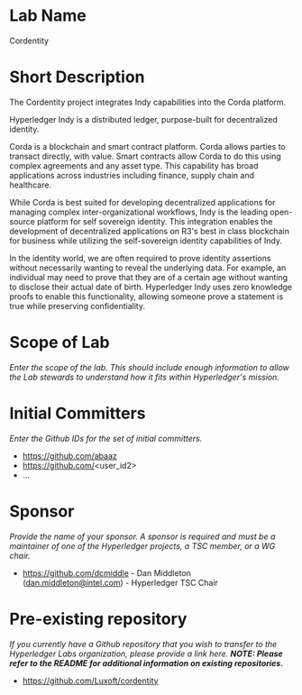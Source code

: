# Lab Name
Cordentity

# Short Description
The Cordentity project integrates Indy capabilities into the Corda platform.

Hyperledger Indy is a distributed ledger, purpose-built for decentralized identity.

Corda is a blockchain and smart contract platform. Corda allows parties to transact directly, with value. Smart contracts allow Corda to do this using complex agreements and any asset type. This capability has broad applications across industries including finance, supply chain and healthcare.

While Corda is best suited for developing decentralized applications for managing complex inter-organizational workflows, Indy is the leading open-source platform for self sovereign identity. This integration enables the development of decentralized applications on R3's best in class blockchain for business while utilizing the self-sovereign identity capabilities of Indy.

In the identity world, we are often required to prove identity assertions without necessarily wanting to reveal the underlying data. For example, an individual may need to prove that they are of a certain age without wanting to disclose their actual date of birth. Hyperledger Indy uses zero knowledge proofs to enable this functionality, allowing someone prove a statement is true while preserving confidentiality.

# Scope of Lab
_Enter the scope of the lab. This should include enough information to allow the Lab stewards to understand how it fits within Hyperledger's mission._

# Initial Committers
_Enter the Github IDs for the set of initial committers._
- https://github.com/abaaz
- https://github.com/<user_id2>
- ...

# Sponsor
_Provide the name of your sponsor. A sponsor is required and must be a maintainer of one of the Hyperledger projects, a TSC member, or a WG chair._
- https://github.com/dcmiddle - Dan Middleton (dan.middleton@intel.com) - Hyperledger TSC Chair

# Pre-existing repository
_If you currently have a Github repository that you wish to transfer to the Hyperledger Labs organization, please provide a link here. **NOTE: Please refer to the README for additional information on existing repositories.**_
- https://github.com/Luxoft/cordentity
